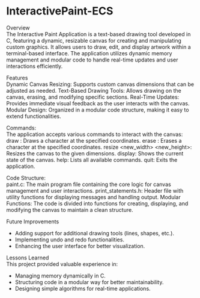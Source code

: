 # InteractivePaint-ECS

Overview  
The Interactive Paint Application is a text-based drawing tool developed in C, featuring a dynamic, resizable canvas for creating and manipulating custom graphics. It allows users to draw, edit, and display artwork within a terminal-based interface. The application utilizes dynamic memory management and modular code to handle real-time updates and user interactions efficiently.

Features   
Dynamic Canvas Resizing: Supports custom canvas dimensions that can be adjusted as needed.
Text-Based Drawing Tools: Allows drawing on the canvas, erasing, and modifying specific sections.
Real-Time Updates: Provides immediate visual feedback as the user interacts with the canvas.
Modular Design: Organized in a modular code structure, making it easy to extend functionalities.

Commands:   
The application accepts various commands to interact with the canvas:
draw <x> <y>: Draws a character at the specified coordinates.
erase <x> <y>: Erases a character at the specified coordinates.
resize <new_width> <new_height>: Resizes the canvas to the given dimensions.
display: Shows the current state of the canvas.
help: Lists all available commands.
quit: Exits the application.

Code Structure:  
paint.c: The main program file containing the core logic for canvas management and user interactions.
print_statements.h: Header file with utility functions for displaying messages and handling output.
Modular Functions: The code is divided into functions for creating, displaying, and modifying the canvas to maintain a clean structure.

Future Improvements
- Adding support for additional drawing tools (lines, shapes, etc.).
- Implementing undo and redo functionalities.
- Enhancing the user interface for better visualization.

Lessons Learned  
This project provided valuable experience in:
- Managing memory dynamically in C.
- Structuring code in a modular way for better maintainability.
- Designing simple algorithms for real-time applications.

